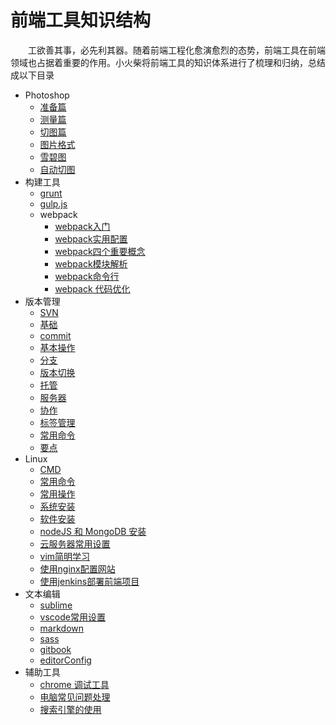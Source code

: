 # 前端工具知识结构

　　工欲善其事，必先利其器。随着前端工程化愈演愈烈的态势，前端工具在前端领域也占据着重要的作用。小火柴将前端工具的知识体系进行了梳理和归纳，总结成以下目录

* Photoshop
    * [准备篇](ps/prepare.md)
    * [测量篇](ps/mesuration.md)
    * [切图篇](ps/cut.md)
    * [图片格式](ps/imgType.md)
    * [雪碧图](ps/sprite.md)
    * [自动切图](ps/autoCut.md)
* 构建工具
    * [grunt](build/grunt.md)
    * [gulp.js](build/gulp.md)
    * webpack
        * [webpack入门](build/webpackIntro.md)
        * [webpack实用配置](build/webpackDeploy.md)
        * [webpack四个重要概念](build/webpackConcept.md)
        * [webpack模块解析](build/webpackModule.md)
        * [webpack命令行](build/webpackCli.md) 
        * [webpack 代码优化](build/codeOptimization.md)  
* 版本管理
    * [SVN](version/svn.md) 
    * [基础](version/base.md) 
    * [commit](version/commit.md) 
    * [基本操作](version/baseOperation.md) 
    * [分支](version/branch.md) 
    * [版本切换](version/changeVersion.md) 
    * [托管](version/trusteeship.md) 
    * [服务器](version/server.md) 
    * [协作](version/cooperation.md) 
    * [标签管理](version/tag.md) 
    * [常用命令](version/command.md) 
    * [要点](version/point.md)         
* Linux
    * [CMD](linux/cmd.md)
    * [常用命令](linux/command.md)
    * [常用操作](linux/operation.md)
    * [系统安装](linux/systemSetup.md)
    * [软件安装](linux/softSetup.md)
    * [nodeJS 和 MongoDB 安装](linux/nodeJSAndMongoDB.md)
    * [云服务器常用设置](linux/server.md)
    * [vim简明学习](linux/vim.md)
    * [使用nginx配置网站](linux/nginx.md)
    * [使用jenkins部署前端项目](linux/jenkins.md)
* 文本编辑
    * [sublime](editor/sublime.md)
    * [vscode常用设置](editor/vscode.md)
    * [markdown](editor/markdown.md)
    * [sass](editor/sass.md)
    * [gitbook](editor/gitbook.md)
    * [editorConfig](editor/config.md)
* 辅助工具
    * [chrome 调试工具](helper/chrome.md)
    * [电脑常见问题处理](helper/common.md)
    * [搜索引擎的使用](helper/searchEngine.md)   